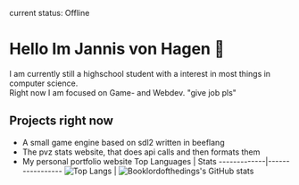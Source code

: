 current status: Offline
# Hello Im Jannis von Hagen   👋  
I am currently still a highschool student with a interest in most things in computer science.  
Right now I am focused on Game- and Webdev.
"give job pls"
## Projects right now
- A small game engine based on sdl2 written in beeflang
- The pvz stats website, that does api calls and then formats them
- My personal portfolio website
Top Languages | Stats
-------------|-----------------
![Top Langs](https://github-readme-stats.vercel.app/api/top-langs/?username=Booklordofthedings&show_icons=true&theme=radical) | ![Booklordofthedings's GitHub stats](https://github-readme-stats.vercel.app/api?username=Booklordofthedings&show_icons=true&theme=radical)
